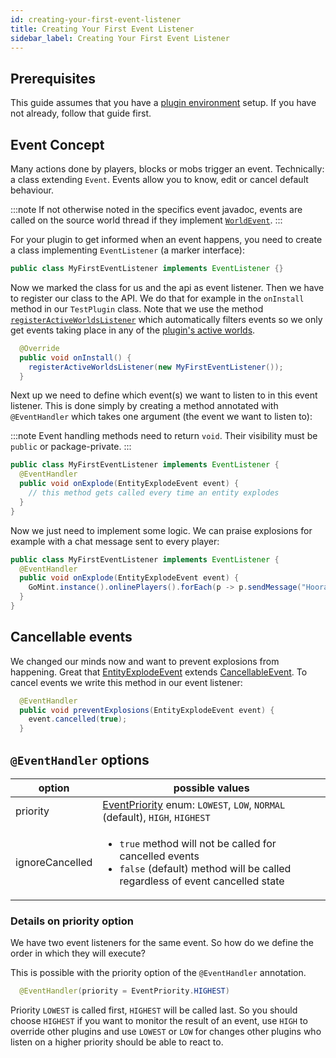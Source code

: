 ```yaml
---
id: creating-your-first-event-listener
title: Creating Your First Event Listener
sidebar_label: Creating Your First Event Listener
---
```


## Prerequisites

This guide assumes that you have a [plugin environment](creating-a-first-plugin.md) setup.
If you have not already, follow that guide first.

## Event Concept

Many actions done by players, blocks or mobs trigger an event. Technically: a class extending `Event`. Events allow you to know, edit or cancel default behaviour.

:::note
If not otherwise noted in the specifics event javadoc, events are called on the source world thread if they implement [`WorldEvent`](https://janmm14.de/static/gomint/index.html?gomint.api/io/gomint/event/interfaces/WorldEvent.html).
:::

For your plugin to get informed when an event happens, you need to create a class implementing `EventListener` (a marker interface):

```java
public class MyFirstEventListener implements EventListener {}
```

Now we marked the class for us and the api as event listener. Then we have to register our class to the API. We do that for example in the `onInstall` method in our `TestPlugin` class. Note that we use the method [`registerActiveWorldsListener`](https://janmm14.de/static/gomint/gomint.api/io/gomint/plugin/Plugin.html#registerActiveWorldsListener(io.gomint.event.EventListener)) which automatically filters events so we only get events taking place in any of the [plugin's active worlds](../get-started/plugin-world-restriction.md).

```java
  @Override
  public void onInstall() {
    registerActiveWorldsListener(new MyFirstEventListener());
  }
```

Next up we need to define which event(s) we want to listen to in this event listener.
This is done simply by creating a method annotated with `@EventHandler` which takes one argument (the event we want to listen to):

:::note
Event handling methods need to return `void`. Their visibility must be `public` or package-private. 
:::

```java
public class MyFirstEventListener implements EventListener {
  @EventHandler
  public void onExplode(EntityExplodeEvent event) {
    // this method gets called every time an entity explodes
  }
}
```

Now we just need to implement some logic. We can praise explosions for example with a chat message sent to every player:

```java
public class MyFirstEventListener implements EventListener {
  @EventHandler
  public void onExplode(EntityExplodeEvent event) {
    GoMint.instance().onlinePlayers().forEach(p -> p.sendMessage("Hooray, " + event.affectedBlocks().size() + " are gone!"));
  }
}
```

## Cancellable events

We changed our minds now and want to prevent explosions from happening. Great that [EntityExplodeEvent](https://janmm14.de/static/gomint/index.html?gomint.api/io/gomint/event/entity/EntityExplodeEvent.html) extends [CancellableEvent](https://janmm14.de/static/gomint/index.html?gomint.api/io/gomint/event/CancellableEvent.html). To cancel events we write this method in our event listener:

```java
  @EventHandler
  public void preventExplosions(EntityExplodeEvent event) {
    event.cancelled(true);
  }
```

## ```@EventHandler``` options

| option          | possible values |
|-----------------|-----------------|
| priority        | [EventPriority](https://janmm14.de/static/gomint/index.html?gomint.api/io/gomint/event/EventPriority.html) enum: `LOWEST`, `LOW`, `NORMAL` (default), `HIGH`, `HIGHEST` |
| ignoreCancelled | <ul><li>`true` method will not be called for cancelled events<br></li><li>`false` (default) method will be called regardless of event cancelled state</li></ul> |

### Details on priority option

We have two event listeners for the same event. So how do we define the order in which they will execute?

This is possible with the priority option of the `@EventHandler` annotation.

```java
  @EventHandler(priority = EventPriority.HIGHEST)
```

Priority `LOWEST` is called first, `HIGHEST` will be called last. So you should choose `HIGHEST` if you want to monitor the result of an event, use `HIGH` to override other plugins and use `LOWEST` or `LOW` for changes other plugins who listen on a higher priority should be able to react to.
